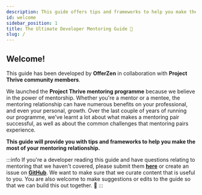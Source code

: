 ```yaml
---
description: This guide offers tips and frameworks to help you make the most of your mentoring relationship.
id: welcome
sidebar_position: 1
title: The Ultimate Developer Mentoring Guide 🚀
slug: /
---
```


<head>
    <meta property="og:title" content="The Ultimate Developer Mentoring Guide" />
    <meta property="og:type" content="article" />
    <meta property="og:url" content="https://www.developermentoring.guide/docs/introduction/welcome" />
</head>

## Welcome!

This guide has been developed by **OfferZen** in collaboration with **Project Thrive community members**.

We launched the **Project Thrive mentoring programme** because we believe in the power of mentorship. Whether you're a mentor or a mentee, the mentoring relationship can have numerous benefits on your professional, and even your personal, growth. Over the last couple of years of running our programme, we've learnt a lot about what makes a mentoring pair successful, as well as about the common challenges that mentoring pairs experience.

**This guide will provide you with tips and frameworks to help you make the most of your mentoring relationship.**

:::info
If you're a developer reading this guide and have questions relating to mentoring that we haven't covered, please submit them [**here**](https://docs.google.com/forms/d/e/1FAIpQLSe_XUlRPUp80cmYXLjnkmhjjPJJpdCUzUjn3wmGt_CzjisFZw/viewform?usp=sf_link) or create an issue on [**GitHub**](https://github.com/OfferZen-Community/developer-mentoring/issues). We want to make sure that we curate content that is useful to you. You are also welcome to make suggestions or edits to the guide so that we can build this out together. :handshake:
:::
